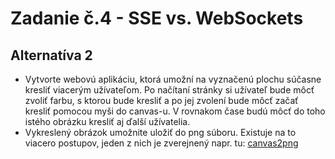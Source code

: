 # Zadanie č.4 - SSE vs. WebSockets
## Alternatíva 2 
- Vytvorte webovú aplikáciu, ktorá umožní na vyznačenú plochu súčasne kresliť viacerým užívateľom. Po načítaní stránky si užívateľ bude môcť zvoliť farbu, s ktorou bude kresliť a po jej zvolení bude môcť začať kresliť pomocou myši do canvas-u. V rovnakom čase budú môcť do toho istého obrázku kresliť aj ďalší užívatelia.
- Vykreslený obrázok umožnite uložiť do png súboru. Existuje na to viacero postupov, jeden z nich je zverejnený napr. tu: [canvas2png](http://infoheap.com/convert-html-canvas-to-png-image/)
